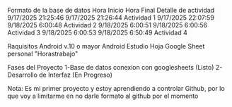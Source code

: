 
Formato de la base de datos
Hora Inicio	Hora Final	Detalle de actividad
9/17/2025 21:25:46	9/17/2025 21:26:44	Actividad 1
9/17/2025 22:07:59	9/18/2025 6:00:48	Actividad 2
9/18/2025 6:00:51	9/18/2025 6:00:56	Actividad 3
9/18/2025 6:00:53	9/18/2025 6:50:49	Actividad 4


Raquisitos
Android v.10 o mayor
Android Estudio
Hoja Google Sheet personal "Horastrabajo"

Fases del Proyecto
1-Base de datos conexion con googlesheets (Listo)
2-Desarrollo de Interfaz (En Progreso)

Nota: Es mi primer proyecto y estoy aprendiendo a controlar Github, por lo que voy a limitarme en no darle formato al github por el momento

